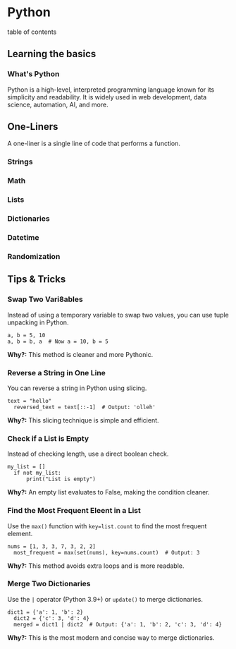 # Python

table of contents

## Learning the basics

### What's Python
Python is a high-level, interpreted programming language known for its simplicity and readability. It is widely used in web development, data science, automation, AI, and more.

##


## One-Liners
A one-liner is a single line of code that performs a function.

### Strings

### Math
 
### Lists

### Dictionaries

### Datetime

### Randomization

## Tips & Tricks

### Swap Two Vari8ables 
Instead of using a temporary variable to swap two values, you can use tuple unpacking in Python.

```
a, b = 5, 10
a, b = b, a  # Now a = 10, b = 5
```

**Why?:** This method is cleaner and more Pythonic.

### Reverse a String in One Line
You can reverse a string in Python using slicing.

```
text = "hello"
  reversed_text = text[::-1]  # Output: 'olleh'
```

**Why?:** This slicing technique is simple and efficient.

### Check if a List is Empty
Instead of checking length, use a direct boolean check.

```
my_list = []
  if not my_list:
      print("List is empty")
```

**Why?:** An empty list evaluates to False, making the condition cleaner.


### Find the Most Frequent Eleent in a List
Use the `max()` function with `key=list.count` to find the most frequent element.

```
nums = [1, 3, 3, 7, 3, 2, 2]
  most_frequent = max(set(nums), key=nums.count)  # Output: 3
```

**Why?:** This method avoids extra loops and is more readable.

### Merge Two Dictionaries
Use the `|` operator (Python 3.9+) or `update()` to merge dictionaries.

```
dict1 = {'a': 1, 'b': 2}
  dict2 = {'c': 3, 'd': 4}
  merged = dict1 | dict2  # Output: {'a': 1, 'b': 2, 'c': 3, 'd': 4}
```

**Why?:** This is the most modern and concise way to merge dictionaries.